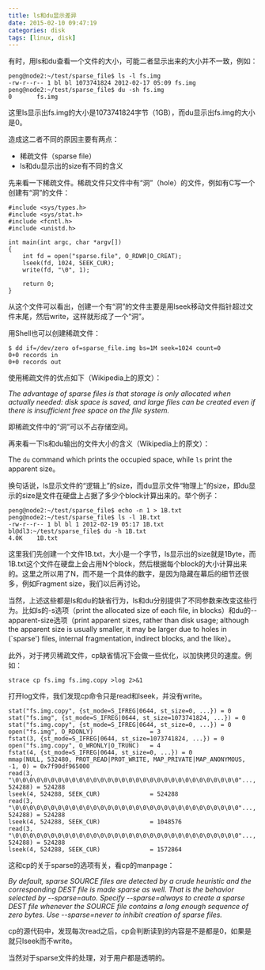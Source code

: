 ```yaml
---
title: ls和du显示差异
date: 2015-02-10 09:47:19
categories: disk
tags: [linux, disk]
---
```

有时，用ls和du查看一个文件的大小，可能二者显示出来的大小并不一致，例如：

```
peng@node2:~/test/sparse_file$ ls -l fs.img
-rw-r--r-- 1 bl bl 1073741824 2012-02-17 05:09 fs.img
peng@node2:~/test/sparse_file$ du -sh fs.img
0       fs.img
```

这里ls显示出fs.img的大小是1073741824字节（1GB），而du显示出fs.img的大小是0。

造成这二者不同的原因主要有两点：

- 稀疏文件（sparse file）
- ls和du显示出的size有不同的含义

先来看一下稀疏文件。稀疏文件只文件中有“洞”（hole）的文件，例如有C写一个创建有“洞”的文件：

```
#include <sys/types.h>
#include <sys/stat.h>
#include <fcntl.h>
#include <unistd.h>

int main(int argc, char *argv[])
{
    int fd = open("sparse.file", O_RDWR|O_CREAT);
    lseek(fd, 1024, SEEK_CUR);
    write(fd, "\0", 1);

    return 0;
}
```


从这个文件可以看出，创建一个有“洞”的文件主要是用lseek移动文件指针超过文件末尾，然后write，这样就形成了一个“洞”。

用Shell也可以创建稀疏文件：

```
$ dd if=/dev/zero of=sparse_file.img bs=1M seek=1024 count=0
0+0 records in
0+0 records out
```

使用稀疏文件的优点如下（Wikipedia上的原文）：

*The advantage of sparse files is that storage is only allocated when actually needed: disk space is saved, and large files can be created even if there is insufficient free space on the file system.*

即稀疏文件中的“洞”可以不占存储空间。

再来看一下ls和du输出的文件大小的含义（Wikipedia上的原文）：

The `du` command which prints the occupied space, while `ls` print the apparent size。

换句话说，ls显示文件的“逻辑上”的size，而du显示文件“物理上”的size，即du显示的size是文件在硬盘上占据了多少个block计算出来的。举个例子：

```
peng@node2:~/test/sparse_file$ echo -n 1 > 1B.txt
peng@node2:~/test/sparse_file$ ls -l 1B.txt
-rw-r--r-- 1 bl bl 1 2012-02-19 05:17 1B.txt
bl@dl3:~/test/sparse_file$ du -h 1B.txt
4.0K    1B.txt
```

这里我们先创建一个文件1B.txt，大小是一个字节，ls显示出的size就是1Byte，而1B.txt这个文件在硬盘上会占用N个block，然后根据每个block的大小计算出来的。这里之所以用了N，而不是一个具体的数字，是因为隐藏在幕后的细节还很多，例如Fragment size，我们以后再讨论。

当然，上述这些都是ls和du的缺省行为，ls和du分别提供了不同参数来改变这些行为。比如ls的-s选项（print the allocated size of each file, in blocks）和du的--apparent-size选项（print apparent sizes, rather than disk usage; although the apparent size is usually smaller, it may be larger due to holes in (`sparse') files, internal fragmentation, indirect blocks, and the like）。

此外，对于拷贝稀疏文件，cp缺省情况下会做一些优化，以加快拷贝的速度。例如：

```
strace cp fs.img fs.img.copy >log 2>&1
```

打开log文件，我们发现cp命令只是read和lseek，并没有write。

```
stat("fs.img.copy", {st_mode=S_IFREG|0644, st_size=0, ...}) = 0
stat("fs.img", {st_mode=S_IFREG|0644, st_size=1073741824, ...}) = 0
stat("fs.img.copy", {st_mode=S_IFREG|0644, st_size=0, ...}) = 0
open("fs.img", O_RDONLY)                = 3
fstat(3, {st_mode=S_IFREG|0644, st_size=1073741824, ...}) = 0
open("fs.img.copy", O_WRONLY|O_TRUNC)   = 4
fstat(4, {st_mode=S_IFREG|0644, st_size=0, ...}) = 0
mmap(NULL, 532480, PROT_READ|PROT_WRITE, MAP_PRIVATE|MAP_ANONYMOUS, -1, 0) = 0x7f90df965000
read(3, "\0\0\0\0\0\0\0\0\0\0\0\0\0\0\0\0\0\0\0\0\0\0\0\0\0\0\0\0\0\0\0\0"..., 524288) = 524288
lseek(4, 524288, SEEK_CUR)              = 524288
read(3, "\0\0\0\0\0\0\0\0\0\0\0\0\0\0\0\0\0\0\0\0\0\0\0\0\0\0\0\0\0\0\0\0"..., 524288) = 524288
lseek(4, 524288, SEEK_CUR)              = 1048576
read(3, "\0\0\0\0\0\0\0\0\0\0\0\0\0\0\0\0\0\0\0\0\0\0\0\0\0\0\0\0\0\0\0\0"..., 524288) = 524288
lseek(4, 524288, SEEK_CUR)              = 1572864
```


这和cp的关于sparse的选项有关，看cp的manpage：

*By default, sparse SOURCE files are detected by a crude heuristic and the corresponding DEST file is made sparse as well. That is the behavior selected by --sparse=auto. Specify --sparse=always to create a sparse DEST file whenever the SOURCE file contains a long enough sequence of zero bytes. Use --sparse=never to inhibit creation of sparse files.*

cp的源代码中，发现每次read之后，cp会判断读到的内容是不是都是0，如果是就只lseek而不write。

当然对于sparse文件的处理，对于用户都是透明的。